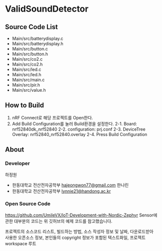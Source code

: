 # ValidSoundDetector

## Source Code List
- Main/src/batterydisplay.c
- Main/src/batterydisplay.h
- Main/src/button.c
- Main/src/button.h
- Main/src/co2.c
- Main/src/co2.h
- Main/src/led.c
- Main/src/led.h
- Main/src/main.c
- Main/src/pir.h
- Main/src/value.h

## How to Build
1. nRF Connect로 해당 프로젝트를 Open한다.
2. Add Build Configuration를 눌러 Build환경을 설정한다. </b>
2-1. Board: nrf52840dk_nrf52840 </b>
2-2. configuration: prj.conf </b>
2-3. DeviceTree Overlay: nrf52840_nrf52840.overlay </b>
2-4. Press Build Configuration </b>

## About
### Developer
하정원
- 한동대학교 전산전자공학부 hajeongwon77@gmail.com
한나린
- 한동대학교 전산전자공학부 lynnie21@handong.ac.kr
### Open Source Code
https://github.com/UmileVX/IoT-Development-with-Nordic-Zephyr
Sensor에 관한 대부분의 코드는 위 깃허브의 예제 코드를 참고했습니다.


프로젝트의 소스코드 리스트, 빌드하는 방법, 소스 작성자 정보 및 날짜, 다운로드받아 사용한 오픈소스 정보, 본인들의 copyright 정보가 포함된 텍스트화일, 프로젝트 workspace 루트